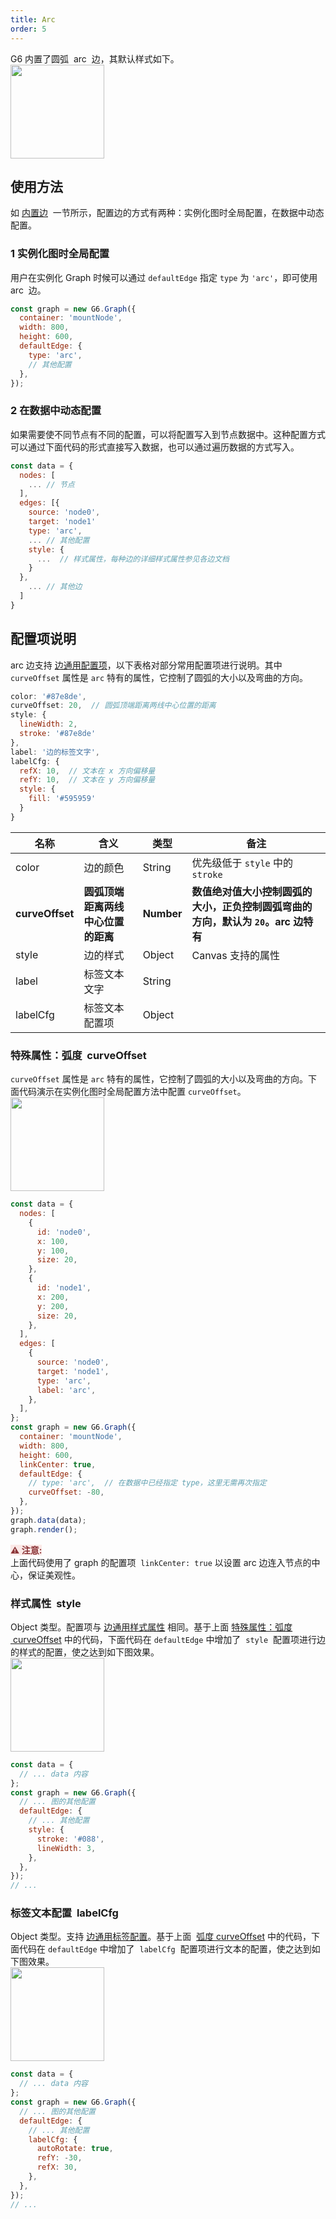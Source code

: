 ```yaml
---
title: Arc
order: 5
---
```


G6 内置了圆弧  arc  边，其默认样式如下。<br /><img src='https://gw.alipayobjects.com/mdn/rms_f8c6a0/afts/img/A*9JBjS6bdrHMAAAAAAAAAAABkARQnAQ' width=150/>

## 使用方法

如 [内置边](/zh/docs/manual/middle/elements/edges/defaultEdge)  一节所示，配置边的方式有两种：实例化图时全局配置，在数据中动态配置。

### 1 实例化图时全局配置

用户在实例化 Graph 时候可以通过 `defaultEdge` 指定 `type` 为 `'arc'`，即可使用 arc  边。

```javascript
const graph = new G6.Graph({
  container: 'mountNode',
  width: 800,
  height: 600,
  defaultEdge: {
    type: 'arc',
    // 其他配置
  },
});
```

### 2 在数据中动态配置

如果需要使不同节点有不同的配置，可以将配置写入到节点数据中。这种配置方式可以通过下面代码的形式直接写入数据，也可以通过遍历数据的方式写入。

```javascript
const data = {
  nodes: [
    ... // 节点
  ],
  edges: [{
    source: 'node0',
    target: 'node1'
    type: 'arc',
    ... // 其他配置
    style: {
      ...  // 样式属性，每种边的详细样式属性参见各边文档
    }
  },
    ... // 其他边
  ]
}
```

## 配置项说明

arc 边支持 [边通用配置项](zh/docs/manual/middle/elements/edges/defaultEdge/#边的通用属性)，以下表格对部分常用配置项进行说明。其中 `curveOffset` 属性是 `arc` 特有的属性，它控制了圆弧的大小以及弯曲的方向。

```javascript
color: '#87e8de',
curveOffset: 20,  // 圆弧顶端距离两线中心位置的距离
style: {
  lineWidth: 2,
  stroke: '#87e8de'
},
label: '边的标签文字',
labelCfg: {
  refX: 10,  // 文本在 x 方向偏移量
  refY: 10,  // 文本在 y 方向偏移量
  style: {
    fill: '#595959'
  }
}
```

| 名称 | 含义 | 类型 | 备注 |
| --- | --- | --- | --- |
| color | 边的颜色 | String | 优先级低于 `style` 中的 `stroke` |
| **curveOffset** | **圆弧顶端距离两线中心位置的距离** | **Number** | **数值绝对值大小控制圆弧的大小，正负控制圆弧弯曲的方向，默认为 `20`。arc 边特有** |
| style | 边的样式 | Object | Canvas 支持的属性 |
| label | 标签文本文字 | String |  |
| labelCfg | 标签文本配置项 | Object |  |

### 特殊属性：弧度  curveOffset

`curveOffset` 属性是 `arc` 特有的属性，它控制了圆弧的大小以及弯曲的方向。下面代码演示在实例化图时全局配置方法中配置 `curveOffset`。<br /> <img src='https://gw.alipayobjects.com/mdn/rms_f8c6a0/afts/img/A*63NxRppr3tUAAAAAAAAAAABkARQnAQ' width=150/>

```javascript
const data = {
  nodes: [
    {
      id: 'node0',
      x: 100,
      y: 100,
      size: 20,
    },
    {
      id: 'node1',
      x: 200,
      y: 200,
      size: 20,
    },
  ],
  edges: [
    {
      source: 'node0',
      target: 'node1',
      type: 'arc',
      label: 'arc',
    },
  ],
};
const graph = new G6.Graph({
  container: 'mountNode',
  width: 800,
  height: 600,
  linkCenter: true,
  defaultEdge: {
    // type: 'arc',  // 在数据中已经指定 type，这里无需再次指定
    curveOffset: -80,
  },
});
graph.data(data);
graph.render();
```

<span style="background-color: rgb(251, 233, 231); color: rgb(139, 53, 56)"><strong>⚠️ 注意:</strong></span><br /> 上面代码使用了 graph 的配置项  `linkCenter: true` 以设置 arc 边连入节点的中心，保证美观性。

### 样式属性  style

Object 类型。配置项与 [边通用样式属性](/zh/docs/manual/middle/elements/edges/defaultEdge/#样式属性-style) 相同。基于上面 [特殊属性：弧度  curveOffset](#特殊属性：弧度-curveoffset) 中的代码，下面代码在 `defaultEdge` 中增加了  `style`  配置项进行边的样式的配置，使之达到如下图效果。<br /> <img src='https://gw.alipayobjects.com/mdn/rms_f8c6a0/afts/img/A*LH4lT64i304AAAAAAAAAAABkARQnAQ' width=150/>

```javascript
const data = {
  // ... data 内容
};
const graph = new G6.Graph({
  // ... 图的其他配置
  defaultEdge: {
    // ... 其他配置
    style: {
      stroke: '#088',
      lineWidth: 3,
    },
  },
});
// ...
```

### 标签文本配置  labelCfg

Object 类型。支持 [边通用标签配置](/zh/docs/manual/middle/elements/edges/defaultEdge/#标签文本-label-及其配置-labelcfg)。基于上面  [弧度 curveOffset](/zh/docs/manual/middle/elements/edges/arc/#特殊属性：弧度-curveoffset) 中的代码，下面代码在 `defaultEdge` 中增加了  `labelCfg`  配置项进行文本的配置，使之达到如下图效果。<br /> <img src='https://gw.alipayobjects.com/mdn/rms_f8c6a0/afts/img/A*xu0FSKNxQNUAAAAAAAAAAABkARQnAQ' width=150/>

```javascript
const data = {
  // ... data 内容
};
const graph = new G6.Graph({
  // ... 图的其他配置
  defaultEdge: {
    // ... 其他配置
    labelCfg: {
      autoRotate: true,
      refY: -30,
      refX: 30,
    },
  },
});
// ...
```
